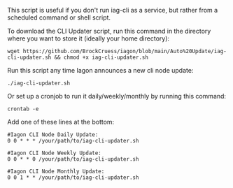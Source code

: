 This script is useful if you don't run iag-cli as a service, but rather from a scheduled command or shell script.

To download the CLI Updater script, run this command in the directory where you want to store it (ideally your home directory):

```
wget https://github.com/BrockCruess/iagon/blob/main/Auto%20Update/iag-cli-updater.sh && chmod +x iag-cli-updater.sh
```

Run this script any time Iagon announces a new cli node update:

```
./iag-cli-updater.sh
```

Or set up a cronjob to run it daily/weekly/monthly by running this command:

```
crontab -e
```

Add one of these lines at the bottom:

```
#Iagon CLI Node Daily Update:
0 0 * * * /your/path/to/iag-cli-updater.sh
```

```
#Iagon CLI Node Weekly Update:
0 0 * * 0 /your/path/to/iag-cli-updater.sh
```

```
#Iagon CLI Node Monthly Update:
0 0 1 * * /your/path/to/iag-cli-updater.sh
```
